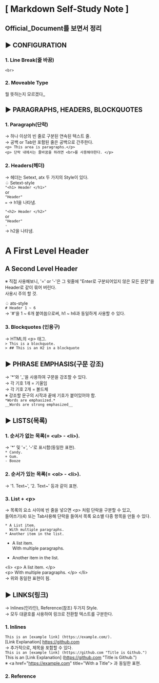 # **[ Markdown Self-Study Note ]**  


## Official_Document를 보면서 정리  


## ▶ CONFIGURATION  
### 1. Line Break(줄 바꿈)   
`<br>`  

### 2. Moveable Type  
뭘 뜻하는지 모르겠다,,  

## ▶ PARAGRAPHS, HEADERS, BLOCKQUOTES  
### 1. Paragraph(단락)  
→ 하나 이상의 빈 줄로 구분된 연속된 텍스트 줄.  
→ 공백 or Tab만 포함된 줄은 공백으로 간주한다.  
`<p> This area is paragraphs.</p>`  <br>
`<p> 단락 내에서는 줄바꿈을 하려면 <br>를 사용해야한다. </p>` <br>
### 2. Headers(헤더)  
→ 헤더는 Setext, atx 두 가지의 Style이 있다.  
♤ Setext-style  
`"<h1> Header </h1>"`  
or  
`"Header"`  
`=`
→ h1을 나타냄.  

`"<h2> Header </h2>"`  
or  
`"Header"`  
`-`  
→ h2을 나타냄.  

A First Level Header
=
A Second Level Header
-
※ 직접 사용해보니, '=' or '-'은 그 윗줄에 "Enter로 구분되어있지 않은 모든 문장"을 Header로 같이 묶어 버린다.  
사용시 주의 할 것.  

♤ ats-style  
`# Header 1 ~ 6 `  
→ '#'을 1 ~ 6개 붙여씀으로써, h1 ~ h6과 동일하게 사용할 수 있다.  

### 3. Blockquotes (인용구)  
→ HTML의 \<p> 태그.  
`> This is a blockquote.`  
`> ## This is an H2 in a blockquote`  

## ▶ PHRASE EMPHASIS(구문 강조)  
→ '*'와 '_'을 사용하여 구문을 강조할 수 있다.  
→ 각 기호 1개 = 기울임  
→ 각 기호 2개 = 볼드체  
※ 강조할 문구의 시작과 끝에 기호가 붙어있어야 함.  
`*Words are emphasized.*`  
`__Words are strong emphasized__`  

## ▶ LISTS(목록)  
### 1. 순서가 없는 목록(= \<ul> - \<li>).  
→ '*' 및 '+', '-'로 표시함(동일한 표현).  
`* Candy.`  
`+ Gum.`  
`- Booze`  

### 2. 순서가 있는 목록(= \<ol> - \<li>).  
→ '1. Text~', '2. Text~' 등과 같이 표현.  

### 3. List + \<p>  
→ 목록의 요소 사이에 빈 줄을 넣으면 \<p> 처럼 단락을 구분할 수 있고,  
들여쓰기(4) 또는 Tab사용해 단락을 들여서 목록 요소별 다중 항목을 만들 수 있다.   

`* A List item.`  
`  With multiple paragraphs.`  
`* Another item in the list.`  
+ A list item.  
  With multiple paragraphs.  
- Another item in the list.  

\<li> \<p> A list item. \</p>  
\<p> With multiple paragraphs. \</p> \</li>  
→ 위와 동일한 표현이 됨.  

## ▶ LINKS(링크)  
→ Inlines(인라인), Reference(참조) 두가지 Style.  
→ 모두 대괄호를 사용하여 링크로 전환할 텍스트를 구분한다. 
### 1. Inlines  
`This is an [example link] (https://example.com/).`  
[Link Explanation] https://github.com  
→ 추가적으로, 제목을 포함할 수 있다.  
`This is an [example link] (https://github.com "Title is Github.")`  
This is an [Link Explanation] (https://github.com "Title is Github.")  
※ \<a href="https://example.com" title="With a Title"> 과 동일한 표현.  

### 2. Reference  
